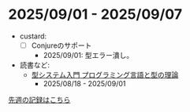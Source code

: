 # 2025/09/01 - 2025/09/07

- custard:
    - [ ] Conjureのサポート
        - 2025/09/01: 型エラー潰し。
- 読書など:
    - [型システム入門 プログラミング言語と型の理論](https://www.ohmsha.co.jp/book/9784274069116/)
        - 2025/08/18 - 2025/09/01

[先週の記録はこちら](https://github.com/igrep/daily-commits/blob/3c1ba19958bf29315d746680ebbd7aea77825f81/yesterday.md)
